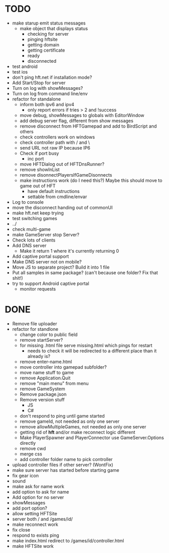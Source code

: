 TODO
====

*   make starup emit status messages
    *   make object that displays status
        *   checking for server
        *   pinging hftsite
        *   getting domain
        *   getting certificate
        *   ready
        *   disconnected
*   test android
*   test ios
*   don't ping hft.net if installation mode?
*   Add Start/Stop for server
*   Turn on log with showMessages?
*   Turn on log from command line/env
*   refactor for standalone
    *   inform both ipv6 and ipv4
        *   only report errors if tries > 2 and !success
    *   move debug, showMessages to globals with EditorWindow
    *   add debug server flag, different from show messages
    *   remove disconnect from HFTGamepad and add to BirdScript and others
    *   check controllers work on windows
    *   check controller path with / and \
    *   send URL not raw IP because IP6
    *   Check if port busy
        *   inc port
    *   move HFTDialog out of HFTDnsRunner?
    *   remove showInList
    *   remove disonnectPlayersIfGameDisonnects
    *   make instructions work (do I need this?) Maybe this should move to game out of HFT
        *   have default instructions
        *   settable from cmdline/envar
*   Log to console
*   move the disconnect handing out of commonUI
*   make hft.net keep trying
*   test switching games
*   ../
*   check multi-game
*   make GameServer stop Server?
*   Check lots of clients
*   Add DNS server
    *   Make it return 1 where it's currently returning 0
*   Add captive portal support
*   Make DNS server not on mobile?
*   Move JS to separate project? Build it into 1 file
*   Put all samples in same package? (can't because one folder? Fix that shit!)
*   try to support Android captive portal
    *   monitor requests

DONE
====

*   Remove file uploader
*   refactor for standlone
    *   change color to public field
    *   remove startServer?
    *   for missing .html file serve missing.html which pings for restart
        *   needs to check it will be redirected to a different place than it already is?
    *   remove enter-name.html
    *   move controller into gamepad subfolder?
    *   move name stuff to game
    *   remove Application.Quit
    *   remove "main menu" from menu
    *   remove GameSystem
    *   Remove package.json
    *   Remove version stuff
        *   JS
        *   C#
    *   don't respond to ping until game started
    *   remove gameId, not needed as only one server
    *   remove allowMultipleGames, not needed as only one server
    *   getting rid of __hft__ and/or make reconnect logic different
    *   Make PlayerSpawner and PlayerConnector use GameServer.Options directly
    *   remove cwd
    *   merge css
    *   add controller folder name to pick controller
*   upload controller files if other server? (WontFix)
*   make sure server has started before starting game
*   fix gear icon
*   sound
*   make ask for name work
*   add option to ask for name
*   Add option for no server
*   showMessages
*   add port option?
*   allow setting HFTSite
*   server both / and /games/id/
*   make reconnect work
*   fix close
*   respond to exists ping
*   make index.html redirect to /games/id/controller.html
*   make HFTSite work

